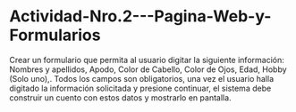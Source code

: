 # Actividad-Nro.2---Pagina-Web-y-Formularios
Crear un formulario que permita al usuario digitar la siguiente información: Nombres y apellidos, Apodo, Color de Cabello, Color de Ojos, Edad, Hobby (Solo uno),. Todos los campos son obligatorios, una vez el usuario halla digitado la información solicitada y presione continuar, el sistema debe construir un cuento con estos datos y mostrarlo en pantalla.
